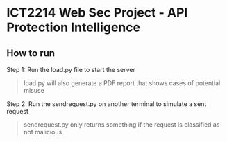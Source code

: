 # ICT2214 Web Sec Project - API Protection Intelligence

## How to run

Step 1: Run the load.py file to start the server
> load.py will also generate a PDF report that shows cases of potential misuse

Step 2: Run the sendrequest.py on another terminal to simulate a sent request
> sendrequest.py only returns something if the request is classified as not malicious
